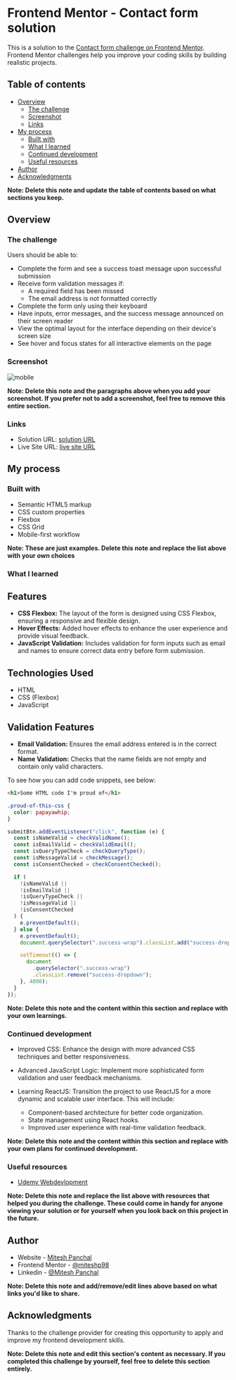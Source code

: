 # Frontend Mentor - Contact form solution

This is a solution to the [Contact form challenge on Frontend Mentor](https://www.frontendmentor.io/challenges/contact-form--G-hYlqKJj). Frontend Mentor challenges help you improve your coding skills by building realistic projects.

## Table of contents

- [Overview](#overview)
  - [The challenge](#the-challenge)
  - [Screenshot](#screenshot)
  - [Links](#links)
- [My process](#my-process)
  - [Built with](#built-with)
  - [What I learned](#what-i-learned)
  - [Continued development](#continued-development)
  - [Useful resources](#useful-resources)
- [Author](#author)
- [Acknowledgments](#acknowledgments)

**Note: Delete this note and update the table of contents based on what sections you keep.**

## Overview

### The challenge

Users should be able to:

- Complete the form and see a success toast message upon successful submission
- Receive form validation messages if:
  - A required field has been missed
  - The email address is not formatted correctly
- Complete the form only using their keyboard
- Have inputs, error messages, and the success message announced on their screen reader
- View the optimal layout for the interface depending on their device's screen size
- See hover and focus states for all interactive elements on the page

### Screenshot

![mobile](https://github.com/miteshp98/contact-form-main/assets/145320555/c3ce0d87-5c84-4ed0-adf4-b00440dc921e)


**Note: Delete this note and the paragraphs above when you add your screenshot. If you prefer not to add a screenshot, feel free to remove this entire section.**

### Links

- Solution URL: [ solution URL ](https://github.com/miteshp98/contact-form-main)
- Live Site URL: [ live site URL ](https://miteshp98.github.io/contact-form-main/)

## My process

### Built with

- Semantic HTML5 markup
- CSS custom properties
- Flexbox
- CSS Grid
- Mobile-first workflow

**Note: These are just examples. Delete this note and replace the list above with your own choices**

### What I learned

## Features

- **CSS Flexbox:** The layout of the form is designed using CSS Flexbox, ensuring a responsive and flexible design.
- **Hover Effects:** Added hover effects to enhance the user experience and provide visual feedback.
- **JavaScript Validation:** Includes validation for form inputs such as email and names to ensure correct data entry before form submission.

## Technologies Used

- HTML
- CSS (Flexbox)
- JavaScript

## Validation Features

- **Email Validation:** Ensures the email address entered is in the correct format.
- **Name Validation:** Checks that the name fields are not empty and contain only valid characters.

To see how you can add code snippets, see below:

```html
<h1>Some HTML code I'm proud of</h1>
```

```css
.proud-of-this-css {
  color: papayawhip;
}
```

```js
submitBtn.addEventListener("click", function (e) {
  const isNameValid = checkValidName();
  const isEmailValid = checkValidEmail();
  const isQueryTypeCheck = checkQueryType();
  const isMessageValid = checkMessage();
  const isConsentChecked = checkConsentChecked();

  if (
    !isNameValid ||
    !isEmailValid ||
    !isQueryTypeCheck ||
    !isMessageValid ||
    !isConsentChecked
  ) {
    e.preventDefault();
  } else {
    e.preventDefault();
    document.querySelector(".success-wrap").classList.add("success-dropdown");

    setTimeout(() => {
      document
        .querySelector(".success-wrap")
        .classList.remove("success-dropdown");
    }, 4000);
  }
});
```

**Note: Delete this note and the content within this section and replace with your own learnings.**

### Continued development

- Improved CSS: Enhance the design with more advanced CSS techniques and better responsiveness.
- Advanced JavaScript Logic: Implement more sophisticated form validation and user feedback mechanisms.
- Learning ReactJS: Transition the project to use ReactJS for a more dynamic and scalable user interface. This will include:

  - Component-based architecture for better code organization.
  - State management using React hooks.
  - Improved user experience with real-time validation feedback.

**Note: Delete this note and the content within this section and replace with your own plans for continued development.**

### Useful resources

- [Udemy Webdevlopment](https://www.udemy.com/share/101W9C3@2s1lShiGH32a3OJHMYullps9bvMmvxO_kykXK5ZGloqkGQDHawnryvbZtrMeQ8y81A==/)

**Note: Delete this note and replace the list above with resources that helped you during the challenge. These could come in handy for anyone viewing your solution or for yourself when you look back on this project in the future.**

## Author

- Website - [Mitesh Panchal](https://miteshp98.github.io/portfolio-website/)
- Frontend Mentor - [@miteshp98](https://www.frontendmentor.io/profile/miteshp98)
- Linkedin - [@Mitesh Panchal](https://www.linkedin.com/in/mitesh-panchal-356558126/)

**Note: Delete this note and add/remove/edit lines above based on what links you'd like to share.**

## Acknowledgments

Thanks to the challenge provider for creating this opportunity to apply and improve my frontend development skills.

**Note: Delete this note and edit this section's content as necessary. If you completed this challenge by yourself, feel free to delete this section entirely.**
